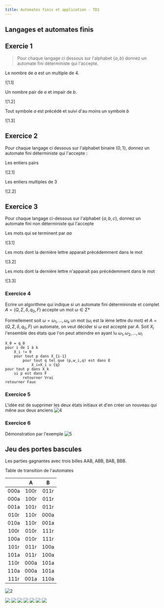 ```yaml
---
title: Automates finis et application - TD1
---
```


## <i class="fas fa-robot"></i> Langages et automates finis

## Exercie 1

> Pour chaque langage ci dessous sur l'alphabet $\{a,b\}$ donnez un automate
> fini déterministe qui l'accepte.

Le nombre de $a$ est un multiple de 4.

![1.1]

Un nombre pair de $a$ et impair de $b$.

![1.2]

Tout symbole $a$ est précédé et suivi d'au moins un symbole $b$

![1.3]

## Exercice 2

Pour chaque langage ci dessous sur l'alphabet binaire $\{0,1\}$, donnez un
automate fini déterministe qui l'accepte :

Les entiers pairs

![2.1]

Les entiers multiples de 3

![2.2]

## Exercice 3

Pour chaque langage ci-dessous sur l'alphabet $\{a,b,c\}$, donnez un automate
fini non déterministe qui l'accepte

Les mots qui se terminent par $aa$

![3.1]

Les mots dont la dernière lettre apparait précédemment dans le mot

![3.2]

Les mots dont la dernière lettre n'apparait pas précédemment dans le mot

![3.3]

### Exercice 4

Ecrire un algorithme qui indique si un automate fini détermininste et complet
$A=(Q,\Sigma,\delta,q_0,F)$ accepte un mot $\omega \in \Sigma*$

Formellement soit $\omega = \omega_1 , ... , \omega_k$ un mot ($\omega_i$
est la ième lettre du mot) et $A=(Q,\Sigma,\delta,q_0,F)$ un automate, on veut
décider si $\omega$ est accepté par $A$. Soit $X_i$ l'ensemble des états
que l'on peut atteindre en ayant lu $\omega_1,\omega_2,...,\omega_i$

```
X_0 = q_0
pour i de 1 à k
    X_i != 0
    pour tout p dans X_{i-1}
        pour tout q tel que (p,w_i,q) est dans E
            X_i=X_i u {q}
pour tout p dans X_k
    si p est dans F
        retourner Vrai
retourner Faux
```

### Exercice 5

L'idée est de supprimer les deux états initiaux et d'en créer un nouveau qui
mêne aux deux anciens
![4](./img/4.png)

### Exercice 6

Démonstration par l'exemple
![5](./img/5.png)

## <i class="fas fa-robot"></i> Jeu des portes bascules

Les parties gagnantes avec trois billes AAB, ABB, BAB, BBB.

Table de transition de l'automates

|      |  A   |  B   |
|:----:|:----:|:----:|
| 000a | 100r | 011r |
| 000a | 100r | 011r |
| 001a | 101r | 011r |
| 010r | 110r | 000a |
| 010a | 110r | 001a |
| 100r | 010r | 111r |
| 100a | 010r | 111r |
| 101r | 011r | 100a |
| 101a | 011r | 100a |
| 110r | 000a | 101a |
| 110a | 000a | 101a |
| 111r | 001a | 110a |

![2](./img/2.png)

![](./img/1.1.1.png)
![](./img/1.1.2.png)
![](./img/1.1.3.png)
![](./img/1.2.1.png)
![](./img/1.2.2.png)
![](./img/1.3.1.png)
![](./img/1.3.2.png)
